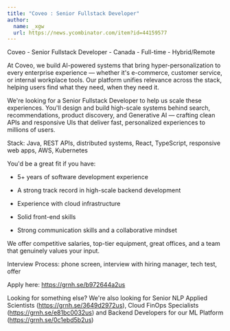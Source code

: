 ```yaml
---
title: "Coveo : Senior Fullstack Developer"
author:
  name: _xgw
  url: https://news.ycombinator.com/item?id=44159577
---
```


<JobNavigation />

Coveo - Senior Fullstack Developer - Canada - Full-time - Hybrid&#x2F;Remote

At Coveo, we build AI-powered systems that bring hyper-personalization to every enterprise experience — whether it&#x27;s e-commerce, customer service, or internal workplace tools. Our platform unifies relevance across the stack, helping users find what they need, when they need it.

We&#x27;re looking for a Senior Fullstack Developer to help us scale these experiences. You&#x27;ll design and build high-scale systems behind search, recommendations, product discovery, and Generative AI — crafting clean APIs and responsive UIs that deliver fast, personalized experiences to millions of users.

Stack: Java, REST APIs, distributed systems, React, TypeScript, responsive web apps, AWS, Kubernetes

You&#x27;d be a great fit if you have:

- 5+ years of software development experience

- A strong track record in high-scale backend development

- Experience with cloud infrastructure

- Solid front-end skills

- Strong communication skills and a collaborative mindset

We offer competitive salaries, top-tier equipment, great offices, and a team that genuinely values your input.

Interview Process: phone screen, interview with hiring manager, tech test, offer

Apply here: <a href="https:&#x2F;&#x2F;grnh.se&#x2F;b972644a2us" rel="nofollow">https:&#x2F;&#x2F;grnh.se&#x2F;b972644a2us</a>

Looking for something else? We&#x27;re also looking for Senior NLP Applied Scientists (<a href="https:&#x2F;&#x2F;grnh.se&#x2F;3649d2972us" rel="nofollow">https:&#x2F;&#x2F;grnh.se&#x2F;3649d2972us</a>), Cloud FinOps Specialists (<a href="https:&#x2F;&#x2F;grnh.se&#x2F;e81bc0032us" rel="nofollow">https:&#x2F;&#x2F;grnh.se&#x2F;e81bc0032us</a>) and Backend Developers for our ML Platform (<a href="https:&#x2F;&#x2F;grnh.se&#x2F;0c1ebd5b2us" rel="nofollow">https:&#x2F;&#x2F;grnh.se&#x2F;0c1ebd5b2us</a>)
<JobApplication />
